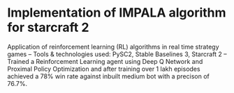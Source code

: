 # Implementation of IMPALA algorithm for starcraft 2

Application of reinforcement learning (RL) algorithms in real time strategy games
– Tools & technologies used: PySC2, Stable Baselines 3, Starcraft 2
– Trained a Reinforcement Learning agent using Deep Q Network and Proximal Policy Optimization and after
training over 1 lakh episodes achieved a 78% win rate against inbuilt medium bot with a precison of 76.7%.
